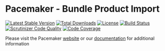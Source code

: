 # Pacemaker - Bundle Product Import

[![Latest Stable Version](https://img.shields.io/packagist/v/techdivision/import-product-bundle.svg?style=flat-square)](https://packagist.org/packages/techdivision/import-product-bundle) 
 [![Total Downloads](https://img.shields.io/packagist/dt/techdivision/import-product-bundle.svg?style=flat-square)](https://packagist.org/packages/techdivision/import-product-bundle)
 [![License](https://img.shields.io/packagist/l/techdivision/import-product-bundle.svg?style=flat-square)](https://packagist.org/packages/techdivision/import-product-bundle)
 [![Build Status](https://img.shields.io/travis/techdivision/import-product-bundle/master.svg?style=flat-square)](http://travis-ci.org/techdivision/import-product-bundle)
 [![Scrutinizer Code Quality](https://img.shields.io/scrutinizer/g/techdivision/import-product-bundle/master.svg?style=flat-square)](https://scrutinizer-ci.com/g/techdivision/import-product-bundle/?branch=master) [![Code Coverage](https://img.shields.io/scrutinizer/coverage/g/techdivision/import-product-bundle/master.svg?style=flat-square)](https://scrutinizer-ci.com/g/techdivision/import-product-bundle/?branch=master)

Please visit the Pacemaker [website](https://pacemaker.techdivision.com) or our [documentation](https://docs.met.tdintern.de/pacemaker/1.3/) for additional information
